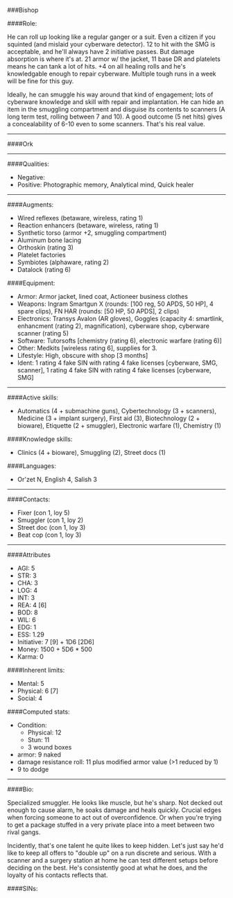 ###Bishop

####Role:

He can roll up looking like a regular ganger or a suit. Even a citizen if you squinted (and mislaid your cyberware detector). 12 to hit with the SMG is acceptable, and he'll always have 2 initiative passes. But damage absorption is where it's at. 21 armor w/ the jacket, 11 base DR and platelets means he can tank a lot of hits. +4 on all healing rolls and he's knowledgable enough to repair cyberware. Multiple tough runs in a week will be fine for this guy.

Ideally, he can smuggle his way around that kind of engagement; lots of cyberware knowledge and skill with repair and implantation. He can hide an item in the smuggling compartment and disguise its contents to scanners (A long term test, rolling between 7 and 10). A good outcome (5 net hits) gives a concealability of 6-10 even to some scanners. That's his real value. 

____
####Ork
____
####Qualities:

- Negative: 
- Positive: Photographic memory, Analytical mind, Quick healer

____
####Augments:
  
- Wired reflexes (betaware, wireless, rating 1)
- Reaction enhancers (betaware, wireless, rating 1)
- Synthetic torso (armor +2, smuggling compartment)
- Aluminum bone lacing
- Orthoskin (rating 3)
- Platelet factories
- Symbiotes (alphaware, rating 2)
- Datalock (rating 6)

####Equipment:

- Armor: Armor jacket, lined coat, Actioneer business clothes
- Weapons: Ingram Smartgun X (rounds: [100 reg, 50 APDS, 50 HP], 4 spare clips), FN HAR (rounds: [50 HP, 50 APDS], 2 clips)
- Electronics: Transys Avalon (AR gloves), Goggles (capacity 4: smartlink, enhancment (rating 2), magnification), cyberware shop, cyberware scanner (rating 5)
- Software: Tutorsofts [chemistry (rating 6), electronic warfare (rating 6)]
- Other: Medkits [wireless rating 6], supplies for 3. 
- Lifestyle: High, obscure with shop [3 months]
- Ident: 1 rating 4 fake SIN with rating 4 fake licenses [cyberware, SMG, scanner], 1 rating 4 fake SIN with rating 4 fake licenses [cyberware, SMG]

____
####Active skills:

- Automatics (4 + submachine guns), Cybertechnology (3 + scanners), Medicine (3 + implant surgery), First aid (3), Biotechnology (2 + bioware), Etiquette (2 + smuggler), Electronic warfare (1), Chemistry (1)

####Knowledge skills:

- Clinics (4 + bioware), Smuggling (2), Street docs (1)

####Languages:

- Or'zet N, English 4, Salish 3

____
####Contacts:

- Fixer (con 1, loy 5)
- Smuggler (con 1, loy 2)
- Street doc (con 1, loy 3)
- Beat cop (con 1, loy 3)

____
####Attributes

- AGI: 5
- STR: 3
- CHA: 3
- LOG: 4
- INT: 3
- REA: 4 [6]
- BOD: 8
- WIL: 6
- EDG: 1
- ESS: 1.29
- Initiative: 7 [9] + 1D6 [2D6]
- Money: 1500 + 5D6 * 500
- Karma: 0

####Inherent limits:

- Mental: 5
- Physical: 6 [7]
- Social: 4

####Computed stats:

- Condition:
	- Physical: 12
	- Stun: 11
	- 3 wound boxes
- armor: 9 naked
- damage resistance roll: 11 plus modified armor value (>1 reduced by 1)
- 9 to dodge

____
####Bio:

Specialized smuggler. He looks like muscle, but he's sharp. Not decked out enough to cause alarm, he soaks damage and heals quickly. Crucial edges when forcing someone to act out of overconfidence. Or when you're trying to get a package stuffed in a very private place into a meet between two rival gangs.

Incidently, that's one talent he quite likes to keep hidden. Let's just say he'd like to keep all offers to "double up" on a run discrete and serious. With a scanner and a surgery station at home he can test different setups before deciding on the best. He's consistently good at what he does, and the loyalty of his contacts reflects that. 

####SINs:

